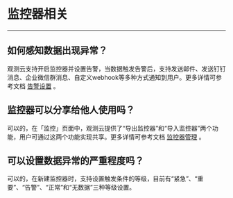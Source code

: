 # 监控器相关
---

## 如何感知数据出现异常？

观测云支持开启监控器并设置告警，当数据触发告警后，支持发送邮件、发送钉钉消息、企业微信群消息、自定义webhook等多种方式通知到用户。更多详情可参考文档 [告警设置](../monitoring/alert-setting.md) 。

## 监控器可以分享给他人使用吗？

可以的，在「监控」页面中，观测云提供了“导出监控器”和“导入监控器”两个功能，用户可通过这两个功能实现共享。更多详情可参考文档 [监控器管理](../monitoring/monitor/monitor-management.md) 。

## 可以设置数据异常的严重程度吗？

可以的，在新建监控器时，支持设置触发条件的等级，目前有“紧急”、“重要”、“告警”、“正常”和“无数据”三种等级设置。

